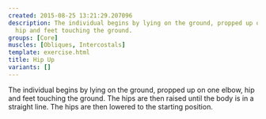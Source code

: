 ```yaml
---
created: 2015-08-25 13:21:29.207096
description: The individual begins by lying on the ground, propped up on one elbow,
  hip and feet touching the ground.
groups: [Core]
muscles: [Obliques, Intercostals]
template: exercise.html
title: Hip Up
variants: []
---
```

The individual begins by lying on the ground, propped up on one elbow, hip and feet touching the ground. The hips are then raised until the body is in a straight line. The hips are then lowered to the starting position.